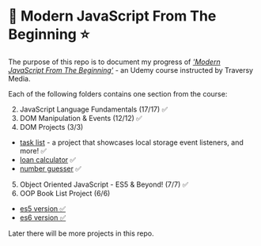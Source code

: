 # 🌟 Modern JavaScript From The Beginning ⭐
The purpose of this repo is to document my progress of [_'Modern JavaScript From The Beginning'_](https://www.udemy.com/modern-javascript-from-the-beginning/) - an Udemy course instructed by Traversy Media.


Each of the following folders contains one section from the course:
<!-- 1. ~~Intro & Getting Started~~ -->
2. JavaScript Language Fundamentals (17/17) ✅
3. DOM Manipulation & Events (12/12) ✅
4. DOM Projects (3/3)
 - [task list](https://jordiup.github.io/js_sandbox/section-four-dom-projects/task-list/index.html) - a project that showcases local storage event listeners, and more! ✅
 - [loan calculator](https://jordiup.github.io/js_sandbox/section-four-dom-projects/loan-calculator/index.html) ✅
 - [number guesser](https://jordiup.github.io/js_sandbox/section-four-dom-projects/number-guesser/index.html) ✅

5. Object Oriented JavaScript - ES5 & Beyond! (7/7) ✅
6. OOP Book List Project (6/6) 
 - [es5 version ✅](https://jordiup.github.io/js_sandbox/section-six-oop-project/es5/index.html)
 - [es6 version ✅](https://jordiup.github.io/js_sandbox/section-six-oop-project/es5/index.html)

Later there will be more projects in this repo.

<!-- Misc. -->
<!-- [here](https://) -->
<!-- ![thumbnail image](img/preview.png) -->
